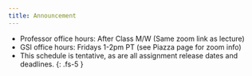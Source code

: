 ```yaml
---
title: Announcement
---
```


- Professor office hours: After Class M/W (Same zoom link as lecture)
- GSI office hours: Fridays 1-2pm PT (see Piazza page for zoom info) 
- This schedule is tentative, as are all assignment release dates and deadlines.
{: .fs-5 }
